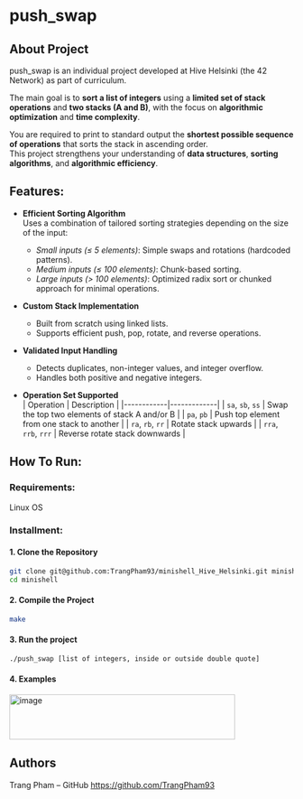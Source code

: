 # push_swap

## About Project 

push_swap is an individual project developed at Hive Helsinki (the 42 Network) as part of curriculum. 

The main goal is to **sort a list of integers** using a **limited set of stack operations** and **two stacks (A and B)**,
with the focus on **algorithmic optimization** and **time complexity**.

You are required to print to standard output the **shortest possible sequence of operations** that sorts the stack in ascending order.  
This project strengthens your understanding of **data structures**, **sorting algorithms**, and **algorithmic efficiency**.

## Features:


- **Efficient Sorting Algorithm**  
  Uses a combination of tailored sorting strategies depending on the size of the input:  
  - *Small inputs (≤ 5 elements)*: Simple swaps and rotations (hardcoded patterns).  
  - *Medium inputs (≤ 100 elements)*: Chunk-based sorting.  
  - *Large inputs (> 100 elements)*: Optimized radix sort or chunked approach for minimal operations.

- **Custom Stack Implementation**  
  - Built from scratch using linked lists.  
  - Supports efficient push, pop, rotate, and reverse operations.

- **Validated Input Handling**  
  - Detects duplicates, non-integer values, and integer overflow.  
  - Handles both positive and negative integers.

- **Operation Set Supported**  
  | Operation | Description |
  |------------|-------------|
  | `sa`, `sb`, `ss` | Swap the top two elements of stack A and/or B |
  | `pa`, `pb` | Push top element from one stack to another |
  | `ra`, `rb`, `rr` | Rotate stack upwards |
  | `rra`, `rrb`, `rrr` | Reverse rotate stack downwards |

## How To Run:

### Requirements:
Linux OS

### Installment:
#### 1. Clone the Repository
```bash
git clone git@github.com:TrangPham93/minishell_Hive_Helsinki.git minishell
cd minishell
```
#### 2. Compile the Project
```bash
make
```
#### 3. Run the project
```bash
./push_swap [list of integers, inside or outside double quote]
```

#### 4. Examples

<img width="400" height="80" alt="image" src="https://github.com/user-attachments/assets/eda6adf1-7afe-4183-99cb-58d7672a393c" />


## Authors

Trang Pham – GitHub <https://github.com/TrangPham93>


